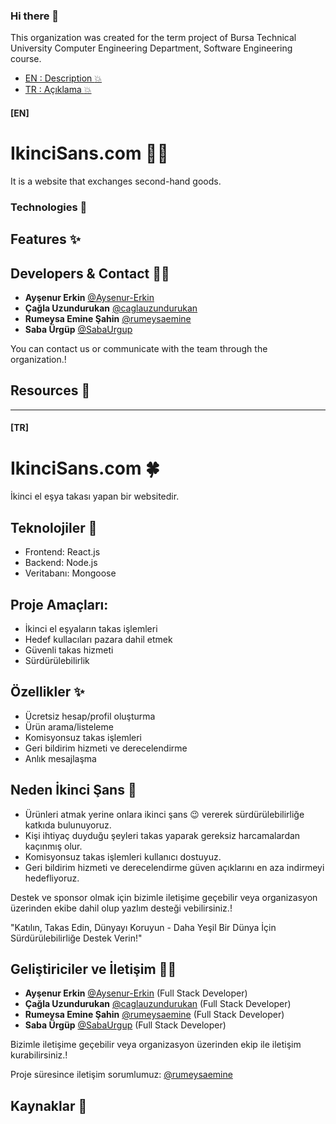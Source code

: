 ### Hi there 👋
This organization was created for the term project of Bursa Technical University Computer Engineering Department, Software Engineering course.

- [EN : Description :boom:](#en)  
- [TR : Açıklama :boom:](#tr)

 #### [EN]
# IkinciSans.com 🌈🍀
It is a website that exchanges second-hand goods.

### Technologies 🧩

## Features ✨ 

## Developers & Contact  👩‍💻

- **Ayşenur Erkin** [@Aysenur-Erkin](https://github.com/Aysenur-Erkin)
- **Çağla Uzundurukan** [@caglauzundurukan](https://github.com/caglauzundurukan)
- **Rumeysa Emine Şahin** [@rumeysaemine](https://github.com/rumeysaemine)
- **Saba Ürgüp** [@SabaUrgup](https://github.com/SabaUrgup) 

You can contact us or communicate with the team through the organization.!

## Resources 📑


****

 #### [TR]
# IkinciSans.com 🍀
İkinci el eşya takası yapan bir websitedir.

## Teknolojiler 🧩
- Frontend: React.js
- Backend: Node.js
- Veritabanı: Mongoose

## Proje Amaçları:
- İkinci el eşyaların takas işlemleri
- Hedef kullacıları pazara dahil etmek
- Güvenli takas hizmeti
- Sürdürülebilirlik

## Özellikler ✨
- Ücretsiz hesap/profil oluşturma
- Ürün arama/listeleme
- Komisyonsuz takas işlemleri
- Geri bildirim hizmeti ve derecelendirme
- Anlık mesajlaşma

## Neden İkinci Şans 🌈
- Ürünleri atmak yerine onlara ikinci şans :wink: vererek sürdürülebilirliğe katkıda bulunuyoruz.
- Kişi ihtiyaç duyduğu şeyleri takas yaparak gereksiz harcamalardan kaçınmış olur.
- Komisyonsuz takas işlemleri kullanıcı dostuyuz.
- Geri bildirim hizmeti ve derecelendirme güven açıklarını en aza indirmeyi hedefliyoruz.

Destek ve sponsor olmak için bizimle iletişime geçebilir veya organizasyon üzerinden ekibe dahil olup yazlım desteği vebilirsiniz.!

"Katılın, Takas Edin, Dünyayı Koruyun - Daha Yeşil Bir Dünya İçin Sürdürülebilirliğe Destek Verin!"

## Geliştiriciler ve İletişim  👩‍💻

- **Ayşenur Erkin** [@Aysenur-Erkin](https://github.com/Aysenur-Erkin) (Full Stack Developer)
- **Çağla Uzundurukan** [@caglauzundurukan](https://github.com/caglauzundurukan) (Full Stack Developer)
- **Rumeysa Emine Şahin** [@rumeysaemine](https://github.com/rumeysaemine) (Full Stack Developer)
- **Saba Ürgüp** [@SabaUrgup](https://github.com/SabaUrgup) (Full Stack Developer)

Bizimle iletişime geçebilir veya organizasyon üzerinden ekip ile iletişim kurabilirsiniz.!

Proje süresince iletişim sorumlumuz: [@rumeysaemine](https://github.com/rumeysaemine)

## Kaynaklar 📑
